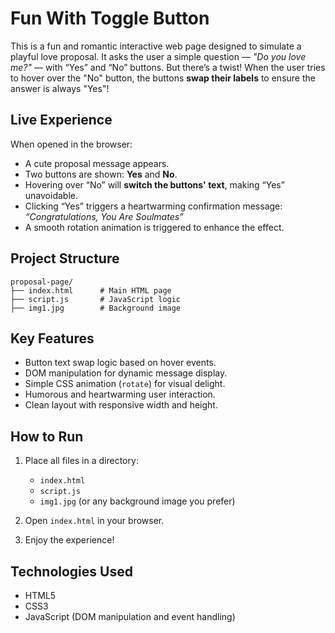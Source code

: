 # Fun With Toggle Button

This is a fun and romantic interactive web page designed to simulate a playful love proposal. It asks the user a simple question — *"Do you love me?"* — with “Yes” and “No” buttons. But there’s a twist! When the user tries to hover over the "No" button, the buttons **swap their labels** to ensure the answer is always "Yes"!

## Live Experience

When opened in the browser:

* A cute proposal message appears.
* Two buttons are shown: **Yes** and **No**.
* Hovering over “No” will **switch the buttons' text**, making “Yes” unavoidable.
* Clicking “Yes” triggers a heartwarming confirmation message:
  *“Congratulations, You Are Soulmates”*
* A smooth rotation animation is triggered to enhance the effect.

## Project Structure

```
proposal-page/
├── index.html      # Main HTML page
├── script.js       # JavaScript logic
├── img1.jpg        # Background image
```

## Key Features

* Button text swap logic based on hover events.
* DOM manipulation for dynamic message display.
* Simple CSS animation (`rotate`) for visual delight.
* Humorous and heartwarming user interaction.
* Clean layout with responsive width and height.

## How to Run

1. Place all files in a directory:

   * `index.html`
   * `script.js`
   * `img1.jpg` (or any background image you prefer)
2. Open `index.html` in your browser.
3. Enjoy the experience!

## Technologies Used

* HTML5
* CSS3 
* JavaScript (DOM manipulation and event handling)
